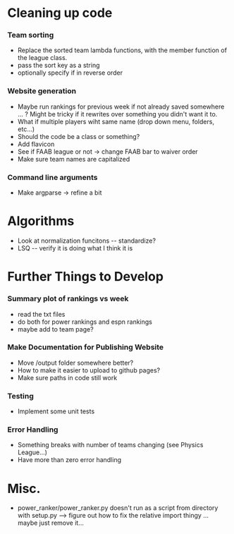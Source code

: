 # Cleaning up code
### Team sorting
- Replace the sorted team lambda functions, with the member function of the league class.
- pass the sort key as a string
- optionally specify if in reverse order

### Website generation
- Maybe run rankings for previous week if not already saved somewhere ... ? Might be tricky if it rewrites over something you didn't want it to.
- What if multiple players wiht same name (drop down menu, folders, etc...)
- Should the code be a class or something?
- Add flavicon
- See if FAAB league or not -> change FAAB bar to waiver order
- Make sure team names are capitalized

### Command line arguments
- Make argparse -> refine a bit

# Algorithms
- Look at normalization funcitons -- standardize?
- LSQ -- verify it is doing what I think it is

# Further Things to Develop

### Summary plot of rankings vs week
- read the txt files
- do both for power rankings and espn rankings
- maybe add to team page?

### Make Documentation for Publishing Website
- Move /output folder somewhere better? 
- How to make it easier to upload to github pages?
- Make sure paths in code still work

### Testing
- Implement some unit tests

### Error Handling
- Something breaks with number of teams changing (see Physics League...)
- Have more than zero error handling

# Misc.
- power_ranker/power_ranker.py doesn't run as a script from directory with setup.py --> figure out how to fix the relative import thingy ... maybe just remove it...
